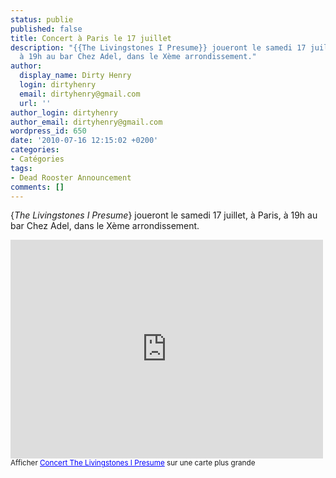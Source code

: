 ```yaml
---
status: publie
published: false
title: Concert à Paris le 17 juillet
description: "{{The Livingstones I Presume}} joueront le samedi 17 juillet, à Paris,
  à 19h au bar Chez Adel, dans le Xème arrondissement."
author:
  display_name: Dirty Henry
  login: dirtyhenry
  email: dirtyhenry@gmail.com
  url: ''
author_login: dirtyhenry
author_email: dirtyhenry@gmail.com
wordpress_id: 650
date: '2010-07-16 12:15:02 +0200'
categories:
- Catégories
tags:
- Dead Rooster Announcement
comments: []
---
```

{*The Livingstones I Presume*} joueront le samedi 17 juillet, à Paris, à 19h au bar Chez Adel, dans le Xème arrondissement.

<iframe width="500" height="350" frameborder="0" scrolling="no" marginheight="0" marginwidth="0" src="http://maps.google.fr/maps/ms?ie=UTF8&hl=fr&msa=0&msid=106591562569100949469.0004856fe1b49ad2abd91&ll=48.873663,2.365108&spn=0,0&output=embed"></iframe><br /><small>Afficher <a href="http://maps.google.fr/maps/ms?ie=UTF8&hl=fr&msa=0&msid=106591562569100949469.0004856fe1b49ad2abd91&ll=48.873663,2.365108&spn=0,0&source=embed" style="color:#0000FF;text-align:left">Concert The Livingstones I Presume</a> sur une carte plus grande</small>
